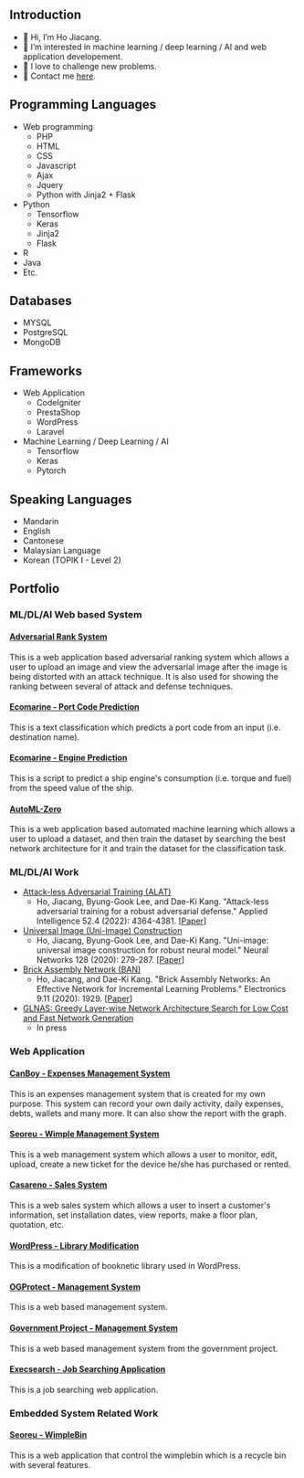 ## Introduction
- 👋 Hi, I’m Ho Jiacang.
- 👀 I’m interested in machine learning / deep learning / AI and web application developement.
- 💪 I love to challenge new problems.
- 📧 Contact me [here](ho_jiacang@hotmail.com).

## Programming Languages
- Web programming
  - PHP
  - HTML
  - CSS
  - Javascript
  - Ajax
  - Jquery
  - Python with Jinja2 + Flask
- Python
  - Tensorflow
  - Keras
  - Jinja2
  - Flask
- R
- Java
- Etc.

## Databases
- MYSQL
- PostgreSQL
- MongoDB

## Frameworks
- Web Application
  - CodeIgniter
  - PrestaShop
  - WordPress
  - Laravel
- Machine Learning / Deep Learning / AI
  - Tensorflow
  - Keras
  - Pytorch

## Speaking Languages
- Mandarin
- English
- Cantonese
- Malaysian Language
- Korean (TOPIK I - Level 2)

## Portfolio
### ML/DL/AI Web based System
#### [Adversarial Rank System](/adversarial_rank_system)
This is a web application based adversarial ranking system which allows a user to upload an image and view the adversarial image after the image is being distorted with an attack technique. It is also used for showing the ranking between several of attack and defense techniques.

#### [Ecomarine - Port Code Prediction](/ecomarine)
This is a text classification which predicts a port code from an input (i.e. destination name).

#### [Ecomarine - Engine Prediction](https://github.com/canboy123/ecomarine_engine_prediction)
This is a script to predict a ship engine's consumption (i.e. torque and fuel) from the speed value of the ship.

#### [AutoML-Zero](https://github.com/canboy123/automl_zero)
This is a web application based automated machine learning which allows a user to upload a dataset, and then train the dataset by searching the best network architecture for it and train the dataset for the classification task.

### ML/DL/AI Work
- [Attack-less Adversarial Training (ALAT)](https://github.com/canboy123/alat)
  - Ho, Jiacang, Byung-Gook Lee, and Dae-Ki Kang. "Attack-less adversarial training for a robust adversarial defense." Applied Intelligence 52.4 (2022): 4364-4381. [[Paper](https://link.springer.com/article/10.1007/s10489-021-02523-y)]
- [Universal Image (Uni-Image) Construction](https://github.com/canboy123/uip)
  - Ho, Jiacang, Byung-Gook Lee, and Dae-Ki Kang. "Uni-image: universal image construction for robust neural model." Neural Networks 128 (2020): 279-287. [[Paper](https://www.sciencedirect.com/science/article/abs/pii/S089360802030188X)]
- [Brick Assembly Network (BAN)](https://github.com/canboy123/ban)
  - Ho, Jiacang, and Dae-Ki Kang. "Brick Assembly Networks: An Effective Network for Incremental Learning Problems." Electronics 9.11 (2020): 1929. [[Paper](https://www.mdpi.com/2079-9292/9/11/1929)]
- [GLNAS: Greedy Layer-wise Network Architecture Search for Low Cost and Fast Network Generation](https://github.com/canboy123/glnas)
  - In press

### Web Application
#### [CanBoy - Expenses Management System](canboy)
This is an expenses management system that is created for my own purpose. This system can record your own daily activity, daily expenses, debts, wallets and many more. It can also show the report with the graph.

#### [Seoreu - Wimple Management System](/seoreu_cms)
This is a web management system which allows a user to monitor, edit, upload, create a new ticket for the device he/she has purchased or rented.

#### [Casareno - Sales System](/casareno)
This is a web sales system which allows a user to insert a customer's information, set installation dates, view reports, make a floor plan, quotation, etc.

#### [WordPress - Library Modification](/sesb)
This is a modification of booknetic library used in WordPress.

#### [OGProtect - Management System](/ogprotect)
This is a web based management system.

#### [Government Project - Management System](/government)
This is a web based management system from the government project.

#### [Execsearch - Job Searching Application](/execsearch)
This is a job searching web application.

### Embedded System Related Work
#### [Seoreu - WimpleBin](/wimplebin)
This is a web application that control the wimplebin which is a recycle bin with several features.

<!---
canboy123/canboy123 is a ✨ special ✨ repository because its `README.md` (this file) appears on your GitHub profile.
You can click the Preview link to take a look at your changes.
--->
